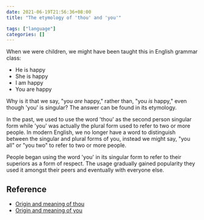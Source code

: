 ```yaml
---
date: 2021-06-19T21:56:36+08:00
title: "The etymology of 'thou' and 'you'"

tags: ["language"]
categories: []
---
```


When we were children, we might have been taught this in English grammar class:

- He is happy
- She is happy
- I am happy
- You are happy

Why is it that we say, "you *are* happy," rather than, "you *is* happy," even though 'you' is singular? The answer can be found in its etymology. 

In the past, we used to use the word 'thou' as the second person singular form while 'you' was actually the plural form used to refer to two or more people. In modern English, we no longer have a word to distinguish between the singular and plural forms of you, instead we might say, "you all" or "you two" to refer to two or more people.

People began using the word 'you' in its singular form to refer to their superiors as a form of respect. The usage gradually gained popularity  they used it amongst their peers and eventually with everyone else.

## Reference

- [Origin and meaning of thou](https://www.etymonline.com/word/thou)
- [Origin and meaning of you](https://www.etymonline.com/word/you)
